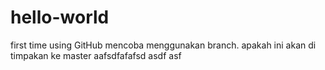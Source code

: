 # hello-world
first time using GitHub
mencoba menggunakan branch. apakah ini akan di timpakan ke master
aafsdfafafsd asdf asf

